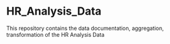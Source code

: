 # HR_Analysis_Data
This repository contains the data documentation, aggregation, transformation of the HR Analysis Data
